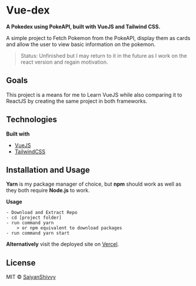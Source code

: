# Vue-dex

__A Pokedex using PokeAPI, built with VueJS and Tailwind CSS.__

A simple project to Fetch Pokemon from the PokeAPI, display them as cards and allow the user to view basic information on the pokemon. 

> Status: Unfinished but I may return to it in the future as I work on the react version and regain motivation.

## Goals

This project is a means for me to Learn VueJS while also comparing it to ReactJS by creating the same project in both frameworks.

## Technologies

__Built with__
- [VueJS](https://vuejs.org/)
- [TailwindCSS](https://tailwindcss.com/)

## Installation and Usage

__Yarn__ is my package manager of choice, but __npm__ should work as well as they both require __Node.js__ to work.

__Usage__
``` 
- Download and Extract Repo
- cd [project folder]
- run command yarn 
    > or npm equivalent to download packages
- run command yarn start 
```

__Alternatively__ visit the deployed site on [Vercel](https://vue-dex-e01pdiroz.vercel.app/).

## License

MIT © [SaiyanShivvy](https://github.com/SaiyanShivvy/)